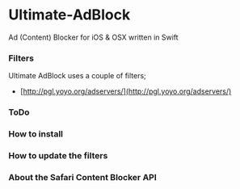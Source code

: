# Ultimate-AdBlock
Ad (Content) Blocker for iOS & OSX written in Swift

### Filters
Ultimate AdBlock uses a couple of filters;

- [http://pgl.yoyo.org/adservers/](http://pgl.yoyo.org/adservers/)

### ToDo

### How to install

### How to update the filters

### About the Safari Content Blocker API
